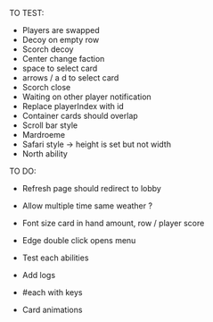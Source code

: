TO TEST:
- Players are swapped
- Decoy on empty row
- Scorch decoy
- Center change faction
- space to select card
- arrows / a d to select card
- Scorch close
- Waiting on other player notification
- Replace playerIndex with id
- Container cards should overlap
- Scroll bar style
- Mardroeme
- Safari style -> height is set but not width
- North ability

TO DO:
- Refresh page should redirect to lobby
- Allow multiple time same weather ?
- Font size card in hand amount, row / player score
- Edge double click opens menu

- Test each abilities
- Add logs
- #each with keys
- Card animations

